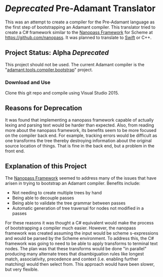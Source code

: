 # *Deprecated* Pre-Adamant Translator

This was an attempt to create a compiler for the Pre-Adamant language as the first step of bootstrapping an Adamant compiler.  This translator tried to create a C# framework similar to the [Nanopass Framework](http://nanopass.org/) for Scheme at https://github.com/nanopass.  It was planned to translate to [Swift](https://swift.org) or C++.

## Project Status: Alpha *Deprecated*

This project should not be used. The current Adamant compiler is the "[adamant.tools.compiler.bootstrap](https://github.com/adamant/adamant.tools.compiler.bootstrap)" project.

### Download and Use

Clone this git repo and compile using Visual Studio 2015.

## Reasons for Deprecation

It was found that implementing a nanopass framework capable of actually lexing and parsing text would be harder than expected.  Also, from reading more about the nanopass framework, its benefits seem to be more focused on the compiler back end.  For example, tracking errors would be difficult as one transforms the tree thereby destroying information about the original source location of things.  That is fine in the back end, but a problem in the front end.

## Explanation of this Project

The [Nanopass Framework](http://nanopass.org/) seemed to address many of the issues that have arisen in trying to bootstrap an Adamant compiler.  Benefits include:

* Not needing to create multiple trees by hand
* Being able to decouple passes
* Being able to validate the tree grammar between passes
* Automatic generation of tree traversal for nodes not modified in a passes
  
For these reasons it was thought a C# equivalent would make the process of bootstrapping a compiler much easier.  However, the nanopass framework was created assuming the input would be scheme s-expressions and would be parsed by the Scheme environment.  To address this, the C# framework was going to need to be able to apply transforms to terminal text nodes.  The plan was that these transforms would be done "in parallel" producing many alternate trees that disambiguation rules like longest match, associativity, precedence and context (i.e. enabling further matching) would then select from.  This approach would have been slower, but very flexible.  